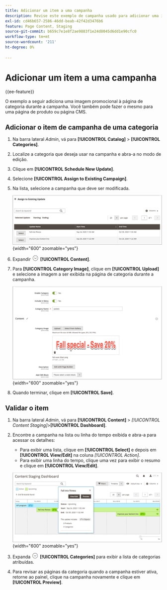 ```yaml
---
title: Adicionar um item a uma campanha
description: Revise este exemplo de campanha usado para adicionar uma imagem promocional à página da categoria durante a campanha.
exl-id: cd46b657-2586-46dd-beab-42f42d3476b6
feature: Page Content, Staging
source-git-commit: b659c7e1e8f2ae9883f1e24d8045d6dd1e90cfc0
workflow-type: tm+mt
source-wordcount: '211'
ht-degree: 0%

---
```


# Adicionar um item a uma campanha

{{ee-feature}}

O exemplo a seguir adiciona uma imagem promocional à página de categoria durante a campanha. Você também pode fazer o mesmo para uma página de produto ou página CMS.

## Adicionar o item de campanha de uma categoria

1. Na barra lateral _Admin_, vá para **[!UICONTROL Catalog]** > **[!UICONTROL Categories]**.

1. Localize a categoria que deseja usar na campanha e abra-a no modo de edição.

1. Clique em **[!UICONTROL Schedule New Update]**.

1. Selecione **[!UICONTROL Assign to Existing Campaign]**.

1. Na lista, selecione a campanha que deve ser modificada.

   ![Atribuindo a uma campanha existente](./assets/content-staging-assign-to-existing-campaign.png){width="600" zoomable="yes"}

1. Expandir ![Seletor de expansão](../assets/icon-display-expand.png) **[!UICONTROL Content]**.

1. Para **[!UICONTROL Category Image]**, clique em **[!UICONTROL Upload]** e selecione a imagem a ser exibida na página de categoria durante a campanha.

   ![Adicionando uma imagem de categoria](./assets/content-staging-existing-category-image.png){width="600" zoomable="yes"}

1. Quando terminar, clique em **[!UICONTROL Save]**.

## Validar o item

1. Na barra lateral _Admin_, vá para **[!UICONTROL Content]** > _[!UICONTROL Content Staging]_>**[!UICONTROL Dashboard]**.

1. Encontre a campanha na lista ou linha do tempo exibida e abra-a para acessar os detalhes:

   - Para exibir uma lista, clique em **[!UICONTROL Select]** e depois em **[!UICONTROL View/Edit]** na coluna _[!UICONTROL Action]_.
   - Para exibir uma linha do tempo, clique uma vez para exibir o resumo e clique em **[!UICONTROL View/Edit]**.

   ![Detalhes da campanha](./assets/content-staging-dashboard-summary.png){width="600" zoomable="yes"}

1. Expanda ![Seletor de expansão](../assets/icon-display-expand.png) **[!UICONTROL Categories]** para exibir a lista de categorias atribuídas.

1. Para revisar as páginas da categoria quando a campanha estiver ativa, retorne ao painel, clique na campanha novamente e clique em **[!UICONTROL Preview]**.
